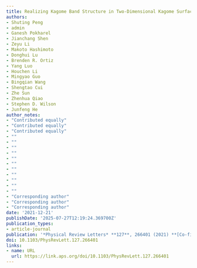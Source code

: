 ```yaml
---
title: Realizing Kagome Band Structure in Two-Dimensional Kagome Surface States of RV6Sn6 (R=Gd, Ho)
authors:
- Shuting Peng
- admin
- Ganesh Pokharel
- Jianchang Shen
- Zeyu Li
- Makoto Hashimoto
- Donghui Lu
- Brenden R. Ortiz
- Yang Luo
- Houchen Li
- Mingyao Guo
- Bingqian Wang
- Shengtao Cui
- Zhe Sun
- Zhenhua Qiao
- Stephen D. Wilson
- Junfeng He
author_notes:
- "Contributed equally"
- "Contributed equally"
- "Contributed equally"
- ""
- ""
- ""
- ""
- ""
- ""
- ""
- ""
- ""
- ""
- ""
- "Corresponding author"
- "Corresponding author"
- "Corresponding author"
date: '2021-12-21'
publishDate: '2025-07-27T12:19:24.369700Z'
publication_types:
- article-journal
publication: '*Physical Review Letters* **127**, 266401 (2021) **[Co-first author]**'
doi: 10.1103/PhysRevLett.127.266401
links:
- name: URL
  url: https://link.aps.org/doi/10.1103/PhysRevLett.127.266401
---
```

